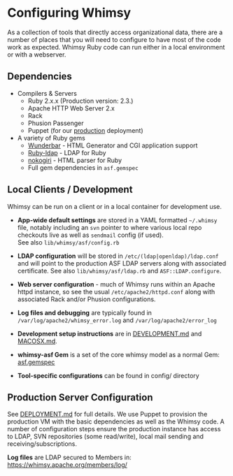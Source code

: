 # Configuring Whimsy

As a collection of tools that directly access organizational data, 
there are a number of places that you will need to configure to 
have most of the code work as expected.  Whimsy Ruby code can 
run either in a local environment or with a webserver.

## Dependencies

- Compilers & Servers
  - Ruby 2.x.x (Production version: 2.3.)
  - Apache HTTP Web Server 2.x
  - Rack
  - Phusion Passenger
  - Puppet (for our [production](DEPLOYMENT.md) deployment)
- A variety of Ruby gems
  - [Wunderbar](https://github.com/rubys/wunderbar) - HTML Generator and CGI application support
  - [Ruby-ldap](https://github.com/bearded/ruby-ldap) - LDAP for Ruby
  - [nokogiri](https://github.com/sparklemotion/nokogiri) - HTML parser for Ruby
  - Full gem dependencies in `asf.gemspec`

## Local Clients / Development

Whimsy can be run on a client or in a local container for development use.

* **App-wide default settings** are stored in a YAML formatted 
  `~/.whimsy` file, notably including an `svn` pointer to where various 
  local repo checkouts live as well as `sendmail` config (if used).  
  See also `lib/whimsy/asf/config.rb`
  
* **LDAP configuration** will be stored in `/etc/(ldap|openldap)/ldap.conf`
  and will point to the production ASF LDAP servers along with associated 
  certificate.  See also `lib/whimsy/asf/ldap.rb` and `ASF::LDAP.configure`. 

* **Web server configuration** - much of Whimsy runs within an Apache 
  httpd instance, so see the usual `/etc/apache2/httpd.conf` along 
  with associated Rack and/or Phusion configurations.
  
* **Log files and debugging** are typically found in `/var/log/apache2/whimsy_error.log` 
  and `/var/log/apache2/error_log`
  
* **Development setup instructions** are in [DEVELOPMENT.md](DEVELOPMENT.md) and [MACOSX.md](DEVELOPMENT.md).

* **whimsy-asf Gem** is a set of the core whimsy model as a normal Gem: [asf.gemspec](asf.gemspec)
  
* **Tool-specific configurations** can be found in config/ directory  

## Production Server Configuration

See [DEPLOYMENT.md](DEPLOYMENT.md) for full details.  We use Puppet to 
provision the production VM with the basic dependencies as well as the 
Whimsy code.  A number of configuration steps ensure the production instance
has access to LDAP, SVN repositories (some read/write), local mail
sending and receiving/subscriptions.

**Log files** are LDAP secured to Members in: https://whimsy.apache.org/members/log/
